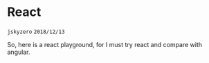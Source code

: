 # React
`jskyzero` `2018/12/13`

So, here is a react playground, for I must try react and compare with angular.